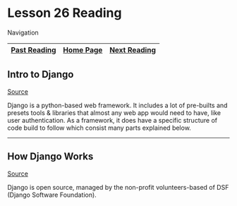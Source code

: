 # Lesson 26 Reading

Navigation

| [Past Reading](../Read-17/README.md) | [Home Page](../README.md) | [Next Reading](../Read-27/README.md) |
| ------------ | --------- | ------------ |

## Intro to Django

[Source](https://www.djangoproject.com/start/)

Django is a python-based web framework. It includes a lot of pre-builts and presets tools & libraries that almost any web app would need to have, like user authentication. As a framework, it does have a specific structure of code build to follow which consist many parts explained below.

---

## How Django Works

[Source](https://wsvincent.com/how-django-works-behind-the-scenes/)

Django is open source, managed by the non-profit volunteers-based of DSF (Django Software Foundation).
